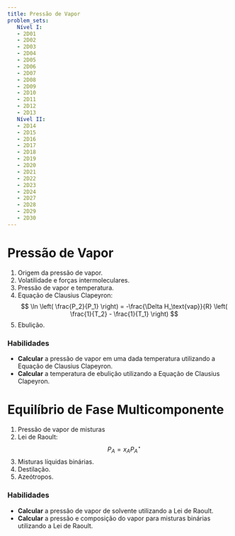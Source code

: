 ```yaml
---
title: Pressão de Vapor
problem_sets:
   Nível I:
   - 2D01
   - 2D02
   - 2D03
   - 2D04
   - 2D05
   - 2D06
   - 2D07
   - 2D08
   - 2D09
   - 2D10
   - 2D11
   - 2D12
   - 2D13
   Nível II:
   - 2D14
   - 2D15
   - 2D16
   - 2D17
   - 2D18
   - 2D19
   - 2D20
   - 2D21
   - 2D22
   - 2D23
   - 2D24
   - 2D27
   - 2D28
   - 2D29
   - 2D30
---
```


# Pressão de Vapor

1. Origem da pressão de vapor.
2. Volatilidade e forças intermoleculares.
3. Pressão de vapor e temperatura.
4. Equação de Clausius Clapeyron:
   $$
   \ln \left( \frac{P_2}{P_1} \right) = -\frac{\Delta H_\text{vap}}{R} \left( \frac{1}{T_2} - \frac{1}{T_1} \right)
   $$
5. Ebulição.

### Habilidades

- **Calcular** a pressão de vapor em uma dada temperatura utilizando a Equação de Clausius Clapeyron.
- **Calcular** a temperatura de ebulição utilizando a Equação de Clausius Clapeyron.

# Equilíbrio de Fase Multicomponente

1. Pressão de vapor de misturas
2. Lei de Raoult:
   $$
   P_A = x_A P_A^\star
   $$
3. Misturas líquidas binárias.
4. Destilação.
5. Azeótropos.

### Habilidades

- **Calcular** a pressão de vapor de solvente utilizando a Lei de Raoult.
- **Calcular** a pressão e composição do vapor para misturas binárias utilizando a Lei de Raoult.
